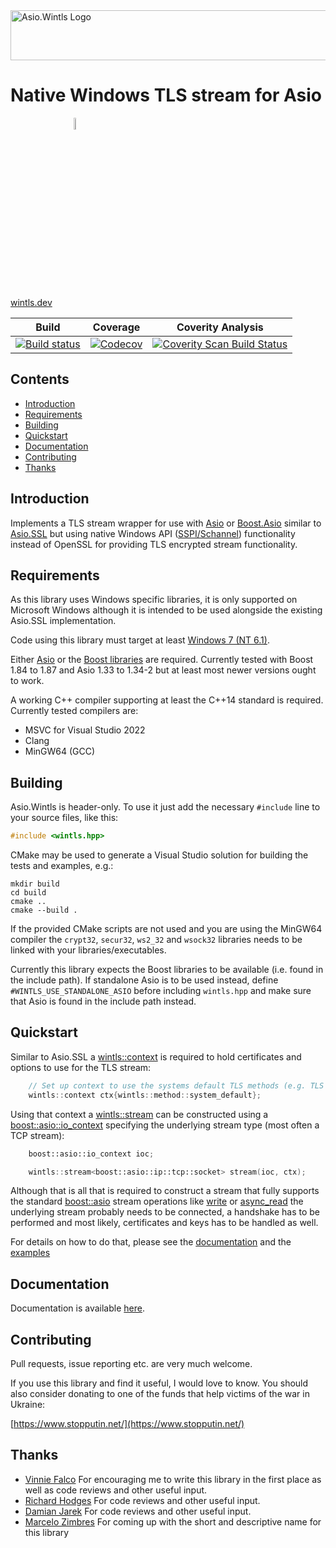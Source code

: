 <img width="800" height="80" alt="Asio.Wintls Logo" src="https://raw.githubusercontent.com/laudrup/boost-wintls/master/doc/logo.jpg">

# Native Windows TLS stream for Asio

<a href="https://www.stopputin.net/">
    <img style="display: block; margin-left: 20%; margin-right: auto; width: 7%;" alt="Support Ukraine" src="https://raw.githubusercontent.com/laudrup/boost-wintls/master/doc/support-ukraine.png">
</a>

[wintls.dev](https://wintls.dev/)

Build | Coverage | Coverity Analysis |
------|----------|-------------------|
[![Build status](https://github.com/laudrup/boost-wintls/workflows/build/badge.svg?branch=master)](https://github.com/laudrup/boost-wintls/actions) | [![Codecov](https://codecov.io/gh/laudrup/boost-wintls/branch/master/graph/badge.svg)](https://codecov.io/gh/laudrup/boost-wintls) | [![Coverity Scan Build Status](https://scan.coverity.com/projects/23473/badge.svg)](https://scan.coverity.com/projects/laudrup-boost-wintls) |

## Contents

- [Introduction](#introduction)
- [Requirements](#requirements)
- [Building](#building)
- [Quickstart](#quickstart)
- [Documentation](#documentation)
- [Contributing](#contributing)
- [Thanks](#thanks)

## Introduction

Implements a TLS stream wrapper for use with
[Asio](https://think-async.com/Asio/) or
[Boost.Asio](https://www.boost.org/doc/libs/release/doc/html/boost_asio.html)
similar to
[Asio.SSL](https://www.boost.org/doc/libs/release/doc/html/boost_asio/overview/ssl.html)
but using native Windows API
([SSPI/Schannel](https://docs.microsoft.com/en-us/windows-server/security/tls/tls-ssl-schannel-ssp-overview))
functionality instead of OpenSSL for providing TLS encrypted stream functionality.

## Requirements

As this library uses Windows specific libraries, it is only supported
on Microsoft Windows although it is intended to be used alongside the
existing Asio.SSL implementation.

Code using this library must target at least
[Windows 7 (NT 6.1)](https://learn.microsoft.com/en-us/windows/win32/winprog/using-the-windows-headers).

Either [Asio](https://think-async.com/Asio/) or the [Boost
libraries](https://www.boost.org) are required. Currently tested with
Boost 1.84 to 1.87 and Asio 1.33 to 1.34-2 but at least most newer
versions ought to work.

A working C++ compiler supporting at least the C++14 standard is
required.  Currently tested compilers are:

- MSVC for Visual Studio 2022
- Clang
- MinGW64 (GCC)

## Building

Asio.Wintls is header-only. To use it just add the necessary `#include` line
to your source files, like this:
```C++
#include <wintls.hpp>
```

CMake may be used to generate a Visual Studio solution for building
the tests and examples, e.g.:

```
mkdir build
cd build
cmake ..
cmake --build .
```

If the provided CMake scripts are not used and you are using the
MinGW64 compiler the `crypt32`, `secur32`, `ws2_32` and `wsock32`
libraries needs to be linked with your libraries/executables.

Currently this library expects the Boost libraries to be available
(i.e. found in the include path). If standalone Asio is to be used
instead, define `#WINTLS_USE_STANDALONE_ASIO` before including
`wintls.hpp` and make sure that Asio is found in the include path
instead.

## Quickstart

Similar to Asio.SSL a
[wintls::context](https://wintls.dev/classes.html#context)
is required to hold certificates and options to use for the TLS
stream:

```C++
    // Set up context to use the systems default TLS methods (e.g. TLS 1.2)
    wintls::context ctx{wintls::method::system_default};
```

Using that context a
[wintls::stream](https://wintls.dev/classes.html#stream)
can be constructed using a
[boost::asio::io_context](https://www.boost.org/doc/libs/release/doc/html/boost_asio/reference/io_context.html)
specifying the underlying stream type (most often a TCP stream):

```C++
    boost::asio::io_context ioc;

    wintls::stream<boost::asio::ip::tcp::socket> stream(ioc, ctx);
```

Although that is all that is required to construct a stream that fully
supports the standard [boost::asio](https://www.boost.org/doc/libs/release/doc/html/boost_asio.html) stream operations like
[write](https://www.boost.org/doc/libs/release/doc/html/boost_asio/reference/write.html)
or
[async_read](https://www.boost.org/doc/libs/release/doc/html/boost_asio/reference/async_read.html)
the underlying stream probably needs to be connected, a handshake has
to be performed and most likely, certificates and keys has to be
handled as well.

For details on how to do that, please see the
[documentation](https://wintls.dev) and the
[examples](https://wintls.dev/examples.html)

## Documentation

Documentation is available [here](https://wintls.dev/).

## Contributing

Pull requests, issue reporting etc. are very much welcome.

If you use this library and find it useful, I would love to know. You
should also consider donating to one of the funds that help victims of
the war in Ukraine:

[https://www.stopputin.net/](https://www.stopputin.net/)


## Thanks

* [Vinnie Falco](https://github.com/vinniefalco)
  For encouraging me to write this library in the first place as well as code reviews and other useful input.
* [Richard Hodges](https://github.com/madmongo1)
  For code reviews and other useful input.
* [Damian Jarek](https://github.com/djarek)
  For code reviews and other useful input.
* [Marcelo Zimbres](https://github.com/mzimbres)
  For coming up with the short and descriptive name for this library

